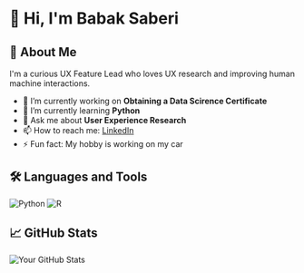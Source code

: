 # 👋 Hi, I'm Babak Saberi

## 🚀 About Me
I'm a curious UX Feature Lead who loves UX research and improving human machine interactions.

- 🔭 I’m currently working on **Obtaining a Data Scirence Certificate**
- 🌱 I’m currently learning **Python**
- 💬 Ask me about **User Experience Research**
- 📫 How to reach me: [LinkedIn](www.linkedin.com/in/babak-saberi)
- ⚡ Fun fact: My hobby is working on my car

## 🛠️ Languages and Tools
![Python](https://img.shields.io/badge/-Python-3776AB?style=flat&logo=python&logoColor=white)
![R](https://img.shields.io/badge/-R-276DC3?style=flat&logo=r&logoColor=white)

## 📈 GitHub Stats
![Your GitHub Stats](https://github-readme-stats.vercel.app/api?username=basaberi6&show_icons=true&hide_title=true)
